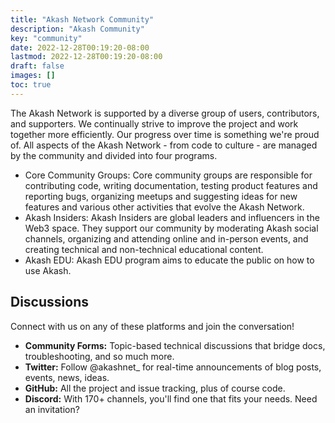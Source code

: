 ```yaml
---
title: "Akash Network Community"
description: "Akash Community"
key: "community"
date: 2022-12-28T00:19:20-08:00
lastmod: 2022-12-28T00:19:20-08:00
draft: false
images: []
toc: true
---
```


The Akash Network is supported by a diverse group of users, contributors, and supporters. We continually strive to improve the project and work together more efficiently. Our progress over time is something we're proud of. All aspects of the Akash Network - from code to culture - are managed by the community and divided into four programs.

* Core Community Groups: Core community groups are responsible for contributing code, writing documentation, testing product features and reporting bugs, organizing meetups and suggesting ideas for new features and various other activities that evolve the Akash Network.
* Akash Insiders: Akash Insiders are global leaders and influencers in the Web3 space. They support our community by moderating Akash social channels, organizing and attending online and in-person events, and creating technical and non-technical educational content.
* Akash EDU: Akash EDU program aims to educate the public on how to use Akash.


## Discussions

Connect with us on any of these platforms and join the conversation!

* **Community Forms:** Topic-based technical discussions that bridge docs, troubleshooting, and so much more.
* **Twitter:** Follow @akashnet_ for real-time announcements of blog posts, events, news, ideas.
* **GitHub:** All the project and issue tracking, plus of course code.
* **Discord:** With 170+ channels, you'll find one that fits your needs. Need an invitation?

